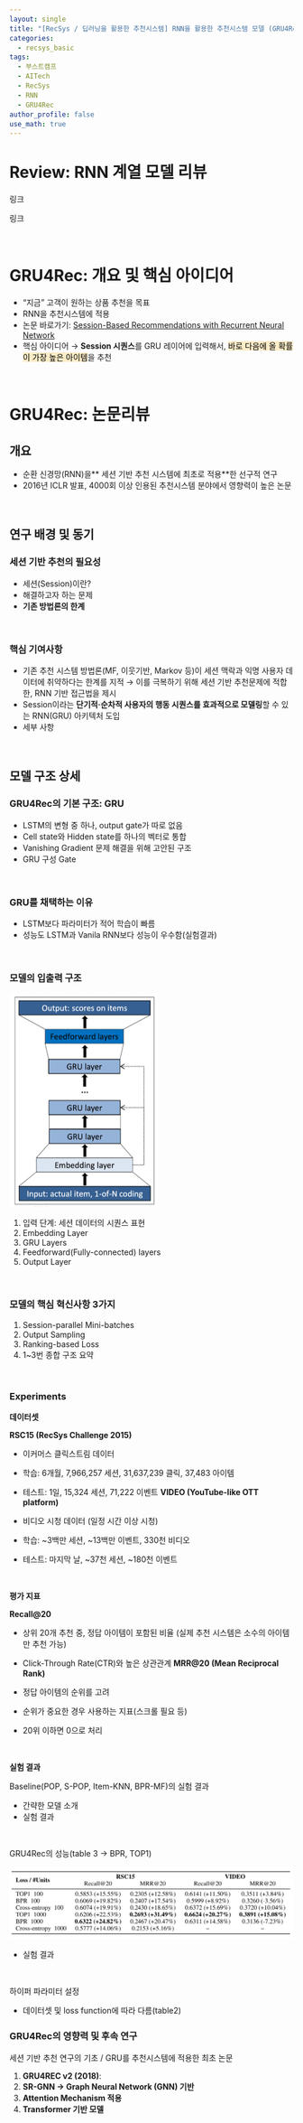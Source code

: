 ```yaml
---
layout: single
title: "[RecSys / 딥러닝을 활용한 추천시스템] RNN을 활용한 추천시스템 모델 (GRU4Rec)"
categories:
  - recsys_basic
tags:
  - 부스트캠프
  - AITech
  - RecSys
  - RNN
  - GRU4Rec
author_profile: false
use_math: true
---
```


# Review: RNN 계열 모델 리뷰

링크

링크

<br>

# GRU4Rec: 개요 및 핵심 아이디어

- “지금” 고객이 원하는 상품 추천을 목표
- RNN을 추천시스템에 적용
- 논문 바로가기: [Session-Based Recommendations with Recurrent Neural Network](https://arxiv.org/pdf/1511.06939)
- 핵심 아이디어 → **Session 시퀀스**를 GRU 레이어에 입력해서, <mark style="background-color: #fdecc8">바로 다음에 올 확률이 가장 높은 아이템</mark>을 추천
<br>

# GRU4Rec: 논문리뷰

## 개요

- 순환 신경망(RNN)을** 세션 기반 추천 시스템에 최초로 적용**한 선구적 연구
- 2016년 ICLR 발표, 4000회 이상 인용된 추천시스템 분야에서 영향력이 높은 논문
<br>

## 연구 배경 및 동기

### 세션 기반 추천의 필요성

- 세션(Session)이란?
- 해결하고자 하는 문제
- **기존 방법론의 한계**
<br>

### 핵심 기여사항

- 기존 추천 시스템 방법론(MF, 이웃기반, Markov 등)이 세션 맥락과 익명 사용자 데이터에 취약하다는 한계를 지적 → 이를 극복하기 위해 세션 기반 추천문제에 적합한, RNN 기반 접근법을 제시
- Session이라는 **단기적·순차적 사용자의 행동 시퀀스를 효과적으로 모델링**할 수 있는 RNN(GRU) 아키텍처 도입
- 세부 사항
<br>

## 모델 구조 상세

### GRU4Rec의 기본 구조: GRU

- LSTM의 변형 중 하나, output gate가 따로 없음
- Cell state와 Hidden state를 하나의 벡터로 통합
- Vanishing Gradient 문제 해결을 위해 고안된 구조
- GRU 구성 Gate
<br>

### GRU를 채택하는 이유

- LSTM보다 파라미터가 적어 학습이 빠름
- 성능도 LSTM과 Vanila RNN보다 성능이 우수함(실험결과)
<br>

### 모델의 입출력 구조

![](/images/2025-10-22-aitech-week11-12_7_2/image1.png)

1. 입력 단계: 세션 데이터의 시퀀스 표현
1. Embedding Layer
1. GRU Layers
1. Feedforward(Fully-connected) layers
1. Output Layer
<br>

### 모델의 핵심 혁신사항 3가지

1. Session-parallel Mini-batches
1. Output Sampling
1. Ranking-based Loss
1. 1~3번 종합 구조 요약
<br>

### Experiments

**데이터셋**

**RSC15 (RecSys Challenge 2015)**

- 이커머스 클릭스트림 데이터
- 학습: 6개월, 7,966,257 세션, 31,637,239 클릭, 37,483 아이템
- 테스트: 1일, 15,324 세션, 71,222 이벤트
**VIDEO (YouTube-like OTT platform)**

- 비디오 시청 데이터 (일정 시간 이상 시청)
- 학습: ~3백만 세션, ~13백만 이벤트, 330천 비디오
- 테스트: 마지막 날, ~37천 세션, ~180천 이벤트
<br>

**평가 지표**

**Recall@20**

- 상위 20개 추천 중, 정답 아이템이 포함된 비율
(실제 추천 시스템은 소수의 아이템만 추천 가능)
- Click-Through Rate(CTR)와 높은 상관관계
**MRR@20 (Mean Reciprocal Rank)**

- 정답 아이템의 순위를 고려
- 순위가 중요한 경우 사용하는 지표(스크롤 필요 등)
- 20위 이하면 0으로 처리
<br>

**실험 결과**

Baseline(POP, S-POP, Item-KNN, BPR-MF)의 실험 결과

- 간략한 모델 소개
- 실험 결과
<br>

GRU4Rec의 성능(table 3 → BPR, TOP1)

![Cross-Entropy는 N값이 증가할 수록 Gradient Vanishing/exploding이 빈번하게 발생 → 수렴 실패로 결과 누락](/images/2025-10-22-aitech-week11-12_7_2/image2.png)

- 실험 결과
<br>

하이퍼 파라미터 설정

- 데이터셋 및 loss function에 따라 다름(table2)
### GRU4Rec의 영향력 및 후속 연구

세션 기반 추천 연구의 기초 / GRU를 추천시스템에 적용한 최초 논문

1. **GRU4REC v2 (2018)**:
1. **SR-GNN → Graph Neural Network (GNN) 기반**
1. **Attention Mechanism 적용**
1. **Transformer 기반 모델**